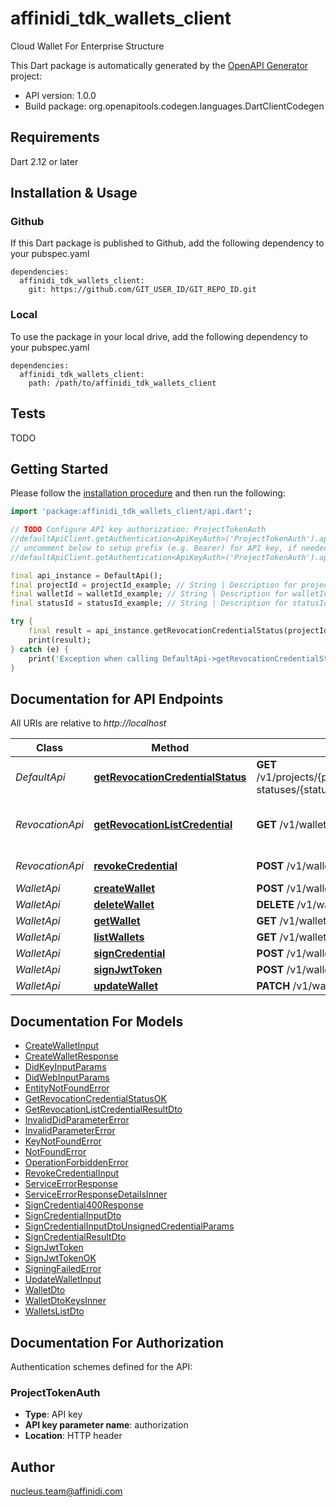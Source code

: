 # affinidi_tdk_wallets_client

Cloud Wallet For Enterprise Structure

This Dart package is automatically generated by the [OpenAPI Generator](https://openapi-generator.tech) project:

- API version: 1.0.0
- Build package: org.openapitools.codegen.languages.DartClientCodegen

## Requirements

Dart 2.12 or later

## Installation & Usage

### Github

If this Dart package is published to Github, add the following dependency to your pubspec.yaml

```
dependencies:
  affinidi_tdk_wallets_client:
    git: https://github.com/GIT_USER_ID/GIT_REPO_ID.git
```

### Local

To use the package in your local drive, add the following dependency to your pubspec.yaml

```
dependencies:
  affinidi_tdk_wallets_client:
    path: /path/to/affinidi_tdk_wallets_client
```

## Tests

TODO

## Getting Started

Please follow the [installation procedure](#installation--usage) and then run the following:

```dart
import 'package:affinidi_tdk_wallets_client/api.dart';

// TODO Configure API key authorization: ProjectTokenAuth
//defaultApiClient.getAuthentication<ApiKeyAuth>('ProjectTokenAuth').apiKey = 'YOUR_API_KEY';
// uncomment below to setup prefix (e.g. Bearer) for API key, if needed
//defaultApiClient.getAuthentication<ApiKeyAuth>('ProjectTokenAuth').apiKeyPrefix = 'Bearer';

final api_instance = DefaultApi();
final projectId = projectId_example; // String | Description for projectId.
final walletId = walletId_example; // String | Description for walletId.
final statusId = statusId_example; // String | Description for statusId.

try {
    final result = api_instance.getRevocationCredentialStatus(projectId, walletId, statusId);
    print(result);
} catch (e) {
    print('Exception when calling DefaultApi->getRevocationCredentialStatus: $e\n');
}

```

## Documentation for API Endpoints

All URIs are relative to _http://localhost_

| Class           | Method                                                                                | HTTP request                                                                       | Description                        |
| --------------- | ------------------------------------------------------------------------------------- | ---------------------------------------------------------------------------------- | ---------------------------------- |
| _DefaultApi_    | [**getRevocationCredentialStatus**](doc//DefaultApi.md#getrevocationcredentialstatus) | **GET** /v1/projects/{projectId}/wallets/{walletId}/revocation-statuses/{statusId} |
| _RevocationApi_ | [**getRevocationListCredential**](doc//RevocationApi.md#getrevocationlistcredential)  | **GET** /v1/wallets/{walletId}/revocation-list/{listId}                            | Return revocation list credential. |
| _RevocationApi_ | [**revokeCredential**](doc//RevocationApi.md#revokecredential)                        | **POST** /v1/wallets/{walletId}/revoke                                             | Revoke Credential.                 |
| _WalletApi_     | [**createWallet**](doc//WalletApi.md#createwallet)                                    | **POST** /v1/wallets                                                               |
| _WalletApi_     | [**deleteWallet**](doc//WalletApi.md#deletewallet)                                    | **DELETE** /v1/wallets/{walletId}                                                  |
| _WalletApi_     | [**getWallet**](doc//WalletApi.md#getwallet)                                          | **GET** /v1/wallets/{walletId}                                                     |
| _WalletApi_     | [**listWallets**](doc//WalletApi.md#listwallets)                                      | **GET** /v1/wallets                                                                |
| _WalletApi_     | [**signCredential**](doc//WalletApi.md#signcredential)                                | **POST** /v1/wallets/{walletId}/sign-credential                                    |
| _WalletApi_     | [**signJwtToken**](doc//WalletApi.md#signjwttoken)                                    | **POST** /v1/wallets/{walletId}/sign-jwt                                           |
| _WalletApi_     | [**updateWallet**](doc//WalletApi.md#updatewallet)                                    | **PATCH** /v1/wallets/{walletId}                                                   |

## Documentation For Models

- [CreateWalletInput](doc//CreateWalletInput.md)
- [CreateWalletResponse](doc//CreateWalletResponse.md)
- [DidKeyInputParams](doc//DidKeyInputParams.md)
- [DidWebInputParams](doc//DidWebInputParams.md)
- [EntityNotFoundError](doc//EntityNotFoundError.md)
- [GetRevocationCredentialStatusOK](doc//GetRevocationCredentialStatusOK.md)
- [GetRevocationListCredentialResultDto](doc//GetRevocationListCredentialResultDto.md)
- [InvalidDidParameterError](doc//InvalidDidParameterError.md)
- [InvalidParameterError](doc//InvalidParameterError.md)
- [KeyNotFoundError](doc//KeyNotFoundError.md)
- [NotFoundError](doc//NotFoundError.md)
- [OperationForbiddenError](doc//OperationForbiddenError.md)
- [RevokeCredentialInput](doc//RevokeCredentialInput.md)
- [ServiceErrorResponse](doc//ServiceErrorResponse.md)
- [ServiceErrorResponseDetailsInner](doc//ServiceErrorResponseDetailsInner.md)
- [SignCredential400Response](doc//SignCredential400Response.md)
- [SignCredentialInputDto](doc//SignCredentialInputDto.md)
- [SignCredentialInputDtoUnsignedCredentialParams](doc//SignCredentialInputDtoUnsignedCredentialParams.md)
- [SignCredentialResultDto](doc//SignCredentialResultDto.md)
- [SignJwtToken](doc//SignJwtToken.md)
- [SignJwtTokenOK](doc//SignJwtTokenOK.md)
- [SigningFailedError](doc//SigningFailedError.md)
- [UpdateWalletInput](doc//UpdateWalletInput.md)
- [WalletDto](doc//WalletDto.md)
- [WalletDtoKeysInner](doc//WalletDtoKeysInner.md)
- [WalletsListDto](doc//WalletsListDto.md)

## Documentation For Authorization

Authentication schemes defined for the API:

### ProjectTokenAuth

- **Type**: API key
- **API key parameter name**: authorization
- **Location**: HTTP header

## Author

nucleus.team@affinidi.com
